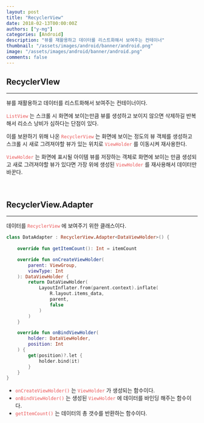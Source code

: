 ```yaml
---
layout: post
title: "RecyclerView"
date: 2018-02-13T00:00:00Z
authors: ["y-mg"]
categories: [Android]
description: "뷰를 재활용하고 데이터를 리스트화해서 보여주는 컨테이너"
thumbnail: "/assets/images/android/banner/android.png"
image: "/assets/images/android/banner/android.png"
comments: false
---
```


## RecyclerVIew
***
뷰를 재활용하고 데이터를 리스트화해서 보여주는 컨테이너이다.
<br/>

<code style="color: #eb5657;">ListView</code> 는 스크롤 시 화면에 보이는만큼 뷰를 생성하고 보이지 않으면 삭제하길 반복해서 리소스 낭비가 심하다는 단점이 있다.
<br/>

이를 보완하기 위해 나온 <code style="color: #eb5657;">RecyclerView</code> 는 화면에 보이는 정도의 뷰 객체를 생성하고 스크롤 시 새로 그려져야할 뷰가 있는 위치로 <code style="color: #eb5657;">ViewHolder</code> 를 이동시켜 재사용한다.
<br/>

<code style="color: #eb5657;">ViewHolder</code> 는 화면에 표시될 아이템 뷰를 저장하는 객체로 화면에 보이는 만큼 생성되고 새로 그려져야할 뷰가 있다면 가장 위에 생성된 <code style="color: #eb5657;">ViewHolder</code> 를 재사용해서 데이터만 바꾼다.
<br/>
<br/>
<br/>



## RecyclerView.Adapter
***
데이터를 <code style="color: #eb5657;">RecyclerView</code> 에 보여주기 위한 클래스이다.
<br/>

```kotlin
class DataAdapter : RecyclerView.Adapter<DataViewHolder>() {
		
    override fun getItemCount(): Int = itemCount

    override fun onCreateViewHolder(
        parent: ViewGroup,
        viewType: Int
    ): DataViewHolder {
        return DataViewHolder(
            LayoutInflater.from(parent.context).inflate(
                R.layout.items_data,
                parent,
                false
            )
        )
    }

    override fun onBindViewHolder(
        holder: DataViewHolder,
        position: Int
    ) {
        get(position)?.let {
            holder.bind(it)
        }
    }
}
```
- <code style="color: #eb5657;">onCreateViewHolder()</code> 는 <code style="color: #eb5657;">ViewHolder</code> 가 생성되는 함수이다.
- <code style="color: #eb5657;">onBindViewHolder()</code> 는 생성된 <code style="color: #eb5657;">ViewHolder</code> 에 데이터를 바인딩 해주는 함수이다.
- <code style="color: #eb5657;">getItemCount()</code> 는 데이터의 총 갯수를 반환하는 함수이다.